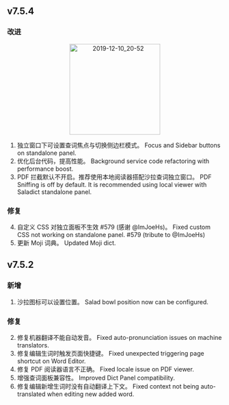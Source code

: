 ## v7.5.4

### 改进

<div align="center">
  <img width="212" alt="2019-12-10_20-52" src="https://user-images.githubusercontent.com/6882794/70532704-8c39e100-1b92-11ea-829c-6c7b795d623b.png">
</div>

1. 独立窗口下可设置查词焦点与切换侧边栏模式。
   Focus and Sidebar buttons on standalone panel.
2. 优化后台代码，提高性能。
   Background service code refactoring with performance boost.
3. PDF 拦截默认不开启。推荐使用本地阅读器搭配沙拉查词独立窗口。
   PDF Sniffing is off by default. It is recommended using local viewer with Saladict standalone panel.

### 修复

4. 自定义 CSS 对独立面板不生效 #579 (感谢 @ImJoeHs)。
   Fixed custom CSS not working on standalone panel. #579 (tribute to @ImJoeHs)
5. 更新 Moji 词典。
   Updated Moji dict.
## v7.5.2

### 新增

1. 沙拉图标可以设置位置。
   Salad bowl position now can be configured.

### 修复

2. 修复机器翻译不能自动发音。
   Fixed auto-pronunciation issues on machine translators.
3. 修复编辑生词时触发页面快捷键。
   Fixed unexpected triggering page shortcut on Word Editor.
4. 修复 PDF 阅读器语言不正确。
   Fixed locale issue on PDF viewer.
5. 增强查词面板兼容性。
   Improved Dict Panel compatibility.
6. 修复编辑新增生词时没有自动翻译上下文。
   Fixed context not being auto-translated when editing new added word.
